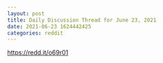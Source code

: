 ```yaml
--- 
layout: post 
title: Daily Discussion Thread for June 23, 2021 
date: 2021-06-23 1624442425 
categories: reddit 
--- 
```

https://redd.it/o69r01